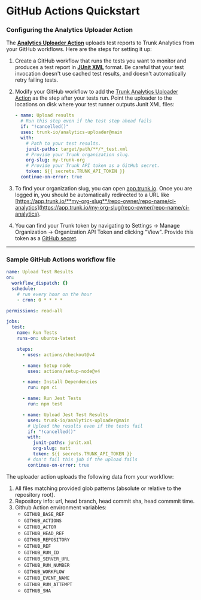 # GitHub Actions Quickstart

### Configuring the Analytics Uploader Action

The [**Analytics Uploader Action**](https://github.com/trunk-io/analytics-uploader) uploads test reports to Trunk Analytics from your GitHub workflows. Here are the steps for setting it up:

1. Create a GitHub workflow that runs the tests you want to monitor and produces a test report in [**JUnit XML**](https://www.ibm.com/docs/en/developer-for-zos/14.1?topic=formats-junit-xml-format) format. Be careful that your test invocation doesn't use cached test results, and doesn't automatically retry failing tests.
2. Modify your GitHub workflow to add the [Trunk Analytics Uploader Action](https://github.com/trunk-io/analytics-uploader) as the step after your tests run. Point the uploader to the locations on disk where your test runner outputs Junit XML files:

   ```yaml
   - name: Upload results
     # Run this step even if the test step ahead fails
     if: "!cancelled()"
     uses: trunk-io/analytics-uploader@main
     with:
       # Path to your test results.
       junit-paths: target/path/**/*_test.xml
       # Provide your Trunk organization slug.
       org-slug: my-trunk-org
       # Provide your Trunk API token as a GitHub secret.
       token: ${{ secrets.TRUNK_API_TOKEN }}
     continue-on-error: true
   ```

3. To find your organization slug, you can open [app.trunk.io](http://app.trunk.io). Once you are logged in, you should be automatically redirected to a URL like [https://app.trunk.io/**my-org-slug**/repo-owner/repo-name/ci-analytics](https://app.trunk.io/my-org-slug/repo-owner/repo-name/ci-analytics).
4. You can find your Trunk token by navigating to Settings → Manage Organization → Organization API Token and clicking "View". Provide this token as a [GitHub secret](https://docs.github.com/en/actions/security-guides/using-secrets-in-github-actions).

---

### Sample GitHub Actions workflow file

```yaml
name: Upload Test Results
on:
  workflow_dispatch: {}
  schedule:
    # run every hour on the hour
    - cron: 0 * * * *

permissions: read-all

jobs:
  test:
    name: Run Tests
    runs-on: ubuntu-latest

    steps:
      - uses: actions/checkout@v4

      - name: Setup node
        uses: actions/setup-node@v4

      - name: Install Dependencies
        run: npm ci

      - name: Run Jest Tests
        run: npm test

      - name: Upload Jest Test Results
        uses: trunk-io/analytics-uploader@main
        # Upload the results even if the tests fail
        if: "!cancelled()"
        with:
          junit-paths: junit.xml
          org-slug: matt
          token: ${{ secrets.TRUNK_API_TOKEN }}
        # don't fail this job if the upload fails
        continue-on-error: true
```

The uploader action uploads the following data from your workflow:

1. All files matching provided glob patterns (absolute or relative to the repository root).
2. Repository info: url, head branch, head commit sha, head commmit time.
3. Github Action environment variables:
   - `GITHUB_BASE_REF`
   - `GITHUB_ACTIONS`
   - `GITHUB_ACTOR`
   - `GITHUB_HEAD_REF`
   - `GITHUB_REPOSITORY`
   - `GITHUB_REF`
   - `GITHUB_RUN_ID`
   - `GITHUB_SERVER_URL`
   - `GITHUB_RUN_NUMBER`
   - `GITHUB_WORKFLOW`
   - `GITHUB_EVENT_NAME`
   - `GITHUB_RUN_ATTEMPT`
   - `GITHUB_SHA`
